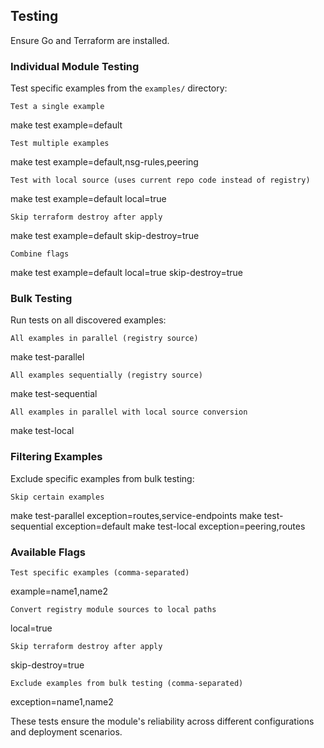   ## Testing

  Ensure Go and Terraform are installed.

  ### Individual Module Testing

  Test specific examples from the `examples/` directory:

  `Test a single example`

  make test example=default

  `Test multiple examples`

  make test example=default,nsg-rules,peering

  `Test with local source (uses current repo code instead of registry)`

  make test example=default local=true

  `Skip terraform destroy after apply`

  make test example=default skip-destroy=true

  `Combine flags`

  make test example=default local=true skip-destroy=true

  ### Bulk Testing

  Run tests on all discovered examples:

  `All examples in parallel (registry source)`

  make test-parallel

  `All examples sequentially (registry source)`

  make test-sequential

  `All examples in parallel with local source conversion`

  make test-local

  ### Filtering Examples

  Exclude specific examples from bulk testing:

  `Skip certain examples`

  make test-parallel exception=routes,service-endpoints
  make test-sequential exception=default
  make test-local exception=peering,routes

  ### Available Flags

  `Test specific examples (comma-separated)`

  example=name1,name2

  `Convert registry module sources to local paths`

  local=true

  `Skip terraform destroy after apply`

  skip-destroy=true

  `Exclude examples from bulk testing (comma-separated)`

  exception=name1,name2

  These tests ensure the module's reliability across different configurations and deployment scenarios.
